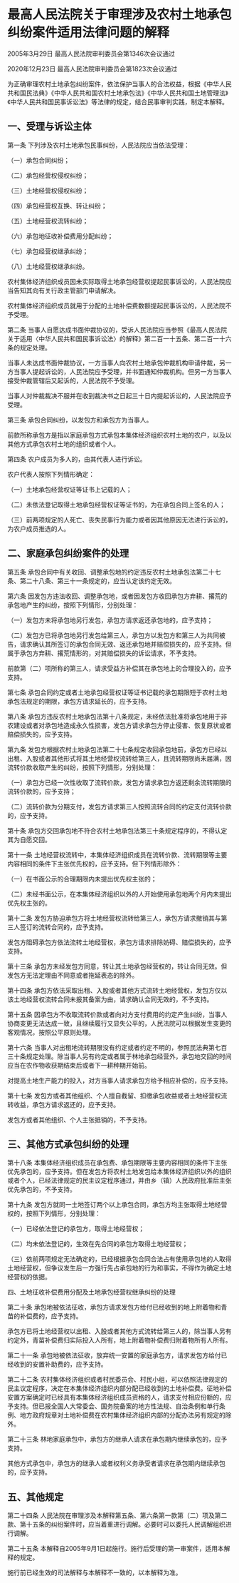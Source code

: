 # 最高人民法院关于审理涉及农村土地承包纠纷案件适用法律问题的解释

2005年3月29日 最高人民法院审判委员会第1346次会议通过

2020年12月23日 最高人民法院审判委员会第1823次会议通过

<!-- INFO END -->

为正确审理农村土地承包纠纷案件，依法保护当事人的合法权益，根据《中华人民共和国民法典》《中华人民共和国农村土地承包法》《中华人民共和国土地管理法》《中华人民共和国民事诉讼法》等法律的规定，结合民事审判实践，制定本解释。

## 一、受理与诉讼主体

第一条 下列涉及农村土地承包民事纠纷，人民法院应当依法受理：

（一）承包合同纠纷；

（二）承包经营权侵权纠纷；

（三）土地经营权侵权纠纷；

（四）承包经营权互换、转让纠纷；

（五）土地经营权流转纠纷；

（六）承包地征收补偿费用分配纠纷；

（七）承包经营权继承纠纷；

（八）土地经营权继承纠纷。

农村集体经济组织成员因未实际取得土地承包经营权提起民事诉讼的，人民法院应当告知其向有关行政主管部门申请解决。

农村集体经济组织成员就用于分配的土地补偿费数额提起民事诉讼的，人民法院不予受理。

第二条 当事人自愿达成书面仲裁协议的，受诉人民法院应当参照《最高人民法院关于适用〈中华人民共和国民事诉讼法〉的解释》第二百一十五条、第二百一十六条的规定处理。

当事人未达成书面仲裁协议，一方当事人向农村土地承包仲裁机构申请仲裁，另一方当事人提起诉讼的，人民法院应予受理，并书面通知仲裁机构。但另一方当事人接受仲裁管辖后又起诉的，人民法院不予受理。

当事人对仲裁裁决不服并在收到裁决书之日起三十日内提起诉讼的，人民法院应予受理。

第三条 承包合同纠纷，以发包方和承包方为当事人。

前款所称承包方是指以家庭承包方式承包本集体经济组织农村土地的农户，以及以其他方式承包农村土地的组织或者个人。

第四条 农户成员为多人的，由其代表人进行诉讼。

农户代表人按照下列情形确定：

（一）土地承包经营权证等证书上记载的人；

（二）未依法登记取得土地承包经营权证等证书的，为在承包合同上签名的人；

（三）前两项规定的人死亡、丧失民事行为能力或者因其他原因无法进行诉讼的，为农户成员推选的人。

## 二、家庭承包纠纷案件的处理

第五条 承包合同中有关收回、调整承包地的约定违反农村土地承包法第二十七条、第二十八条、第三十一条规定的，应当认定该约定无效。

第六条 因发包方违法收回、调整承包地，或者因发包方收回承包方弃耕、撂荒的承包地产生的纠纷，按照下列情形，分别处理：

（一）发包方未将承包地另行发包，承包方请求返还承包地的，应予支持；

（二）发包方已将承包地另行发包给第三人，承包方以发包方和第三人为共同被告，请求确认其所签订的承包合同无效、返还承包地并赔偿损失的，应予支持。但属于承包方弃耕、撂荒情形的，对其赔偿损失的诉讼请求，不予支持。

前款第（二）项所称的第三人，请求受益方补偿其在承包地上的合理投入的，应予支持。

第七条 承包合同约定或者土地承包经营权证等证书记载的承包期限短于农村土地承包法规定的期限，承包方请求延长的，应予支持。

第八条 承包方违反农村土地承包法第十八条规定，未经依法批准将承包地用于非农建设或者对承包地造成永久性损害，发包方请求承包方停止侵害、恢复原状或者赔偿损失的，应予支持。

第九条 发包方根据农村土地承包法第二十七条规定收回承包地前，承包方已经以出租、入股或者其他形式将其土地经营权流转给第三人，且流转期限尚未届满，因流转价款收取产生的纠纷，按照下列情形，分别处理：

（一）承包方已经一次性收取了流转价款，发包方请求承包方返还剩余流转期限的流转价款的，应予支持；

（二）流转价款为分期支付，发包方请求第三人按照流转合同的约定支付流转价款的，应予支持。

第十条 承包方交回承包地不符合农村土地承包法第三十条规定程序的，不得认定其为自愿交回。

第十一条 土地经营权流转中，本集体经济组织成员在流转价款、流转期限等主要内容相同的条件下主张优先权的，应予支持。但下列情形除外：

（一）在书面公示的合理期限内未提出优先权主张的；

（二）未经书面公示，在本集体经济组织以外的人开始使用承包地两个月内未提出优先权主张的。

第十二条 发包方胁迫承包方将土地经营权流转给第三人，承包方请求撤销其与第三人签订的流转合同的，应予支持。

发包方阻碍承包方依法流转土地经营权，承包方请求排除妨碍、赔偿损失的，应予支持。

第十三条 承包方未经发包方同意，转让其土地承包经营权的，转让合同无效。但发包方无法定理由不同意或者拖延表态的除外。

第十四条 承包方依法采取出租、入股或者其他方式流转土地经营权，发包方仅以该土地经营权流转合同未报其备案为由，请求确认合同无效的，不予支持。

第十五条 因承包方不收取流转价款或者向对方支付费用的约定产生纠纷，当事人协商变更无法达成一致，且继续履行又显失公平的，人民法院可以根据发生变更的客观情况，按照公平原则处理。

第十六条 当事人对出租地流转期限没有约定或者约定不明的，参照民法典第七百三十条规定处理。除当事人另有约定或者属于林地承包经营外，承包地交回的时间应当在农作物收获期结束后或者下一耕种期开始前。

对提高土地生产能力的投入，对方当事人请求承包方给予相应补偿的，应予支持。

第十七条 发包方或者其他组织、个人擅自截留、扣缴承包收益或者土地经营权流转收益，承包方请求返还的，应予支持。

发包方或者其他组织、个人主张抵销的，不予支持。

## 三、其他方式承包纠纷的处理

第十八条 本集体经济组织成员在承包费、承包期限等主要内容相同的条件下主张优先承包的，应予支持。但在发包方将农村土地发包给本集体经济组织以外的组织或者个人，已经法律规定的民主议定程序通过，并由乡（镇）人民政府批准后主张优先承包的，不予支持。

第十九条 发包方就同一土地签订两个以上承包合同，承包方均主张取得土地经营权的，按照下列情形，分别处理：

（一）已经依法登记的承包方，取得土地经营权；

（二）均未依法登记的，生效在先合同的承包方取得土地经营权；

（三）依前两项规定无法确定的，已经根据承包合同合法占有使用承包地的人取得土地经营权，但争议发生后一方强行先占承包地的行为和事实，不得作为确定土地经营权的依据。

四、土地征收补偿费用分配及土地承包经营权继承纠纷的处理

第二十条 承包地被依法征收，承包方请求发包方给付已经收到的地上附着物和青苗的补偿费的，应予支持。

承包方已将土地经营权以出租、入股或者其他方式流转给第三人的，除当事人另有约定外，青苗补偿费归实际投入人所有，地上附着物补偿费归附着物所有人所有。

第二十一条 承包地被依法征收，放弃统一安置的家庭承包方，请求发包方给付已经收到的安置补助费的，应予支持。

第二十二条 农村集体经济组织或者村民委员会、村民小组，可以依照法律规定的民主议定程序，决定在本集体经济组织内部分配已经收到的土地补偿费。征地补偿安置方案确定时已经具有本集体经济组织成员资格的人，请求支付相应份额的，应予支持。但已报全国人大常委会、国务院备案的地方性法规、自治条例和单行条例、地方政府规章对土地补偿费在农村集体经济组织内部的分配办法另有规定的除外。

第二十三条 林地家庭承包中，承包方的继承人请求在承包期内继续承包的，应予支持。

其他方式承包中，承包方的继承人或者权利义务承受者请求在承包期内继续承包的，应予支持。

## 五、其他规定

第二十四条 人民法院在审理涉及本解释第五条、第六条第一款第（二）项及第二款、第十五条的纠纷案件时，应当着重进行调解。必要时可以委托人民调解组织进行调解。

第二十五条 本解释自2005年9月1日起施行。施行后受理的第一审案件，适用本解释的规定。

施行前已经生效的司法解释与本解释不一致的，以本解释为准。
